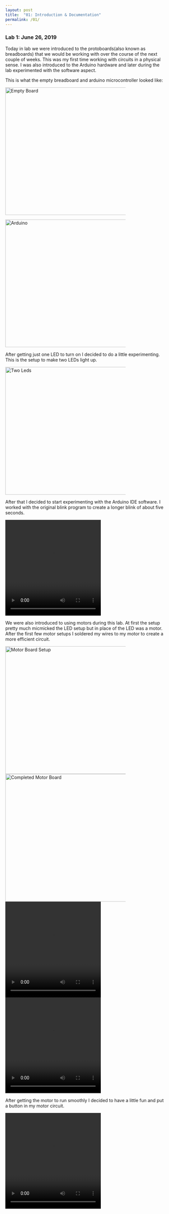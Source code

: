 ```yaml
---
layout: post
title:  "01: Introduction & Documentation"
permalink: /01/
---
```


### Lab 1: June 26, 2019
Today in lab we were introduced to the protoboards(also known as breadboards) that we would be working with over the course of the next couple of weeks. This was my first time working with circuits in a physical sense. I was also introduced to the Arduino hardware and later during the lab experimented with the software aspect.

This is what the empty breadboard and arduino microcontroller looked like:

<img src="emptyboard.jpg" alt="Empty Board" style="
height: 400px; max-width: 75%">

<img src="arduino.jpg" alt="Arduino" style="height: 400px; max-width: 75%">



After getting just one LED to turn on I decided to do a little experimenting. This is the setup to make two LEDs light up.

<img src="twolights.jpg" alt="Two Leds" style="height: 400px; max-width: 75%">



After that I decided to start experimenting with the Arduino IDE software. I worked with the original blink program to create a longer blink of about five seconds. 
<!-- You can also use HTML tags to include a video -->
<video width="300" height="300" controls>
	<source src="longblink.mp4" type="video/mp4">
</video>


We were also introduced to using motors during this lab. At first the setup pretty much micmicked the LED setup but in place of the LED was a motor. After the first few motor setups I soldered my wires to my motor to create a more efficient circuit. 


<img src="motorsetup.jpg" alt="Motor Board Setup" style="height: 400px; max-width: 75%">


<img src="motorboard.jpg" alt="Completed Motor Board" style="height: 400px; max-width: 75%">


<video width="300" height="300" controls>
	<source src="motor.mp4" type="video/mp4">
</video>


<video width="300" height="300" controls>
	<source src="motor2.mp4" type="video/mp4">
</video>


After getting the motor to run smoothly I decided to have a little fun and put a button in my motor circuit.

<video width="300" height="300" controls>
	<source src="motorbutton.mp4" type="video/mp4">
</video>




